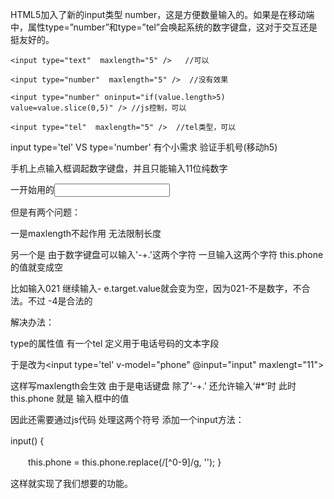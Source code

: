 HTML5加入了新的input类型 number，这是方便数量输入的。如果是在移动端中，属性type=”number”和type=”tel”会唤起系统的数字键盘，这对于交互还是挺友好的。

```
<input type="text"  maxlength="5" />   //可以

<input type="number"  maxlength="5" />  //没有效果

<input type="number" oninput="if(value.length>5) value=value.slice(0,5)" /> //js控制，可以

<input type="tel"  maxlength="5" />  //tel类型，可以
```

input type='tel' VS type='number'
有个小需求 验证手机号(移动h5)

手机上点输入框调起数字键盘，并且只能输入11位纯数字

一开始用的<input type='number' v-model="phone" maxlengt="11">

但是有两个问题：

一是maxlength不起作用 无法限制长度

另一个是 由于数字键盘可以输入'-+.'这两个字符 一旦输入这两个字符 this.phone 的值就变成空

比如输入021 继续输入- e.target.value就会变为空，因为021-不是数字，不合法。不过 -4是合法的

 

解决办法：

type的属性值 有一个tel 定义用于电话号码的文本字段

于是改为<input type='tel' v-model="phone" @input="input" maxlengt="11">

这样写maxlength会生效 由于是电话键盘 除了'-+.' 还允许输入‘#*’时  此时 this.phone 就是 输入框中的值 

因此还需要通过js代码 处理这两个符号 添加一个input方法：

input() {　　

　　this.phone = this.phone.replace(/[^0-9]/g, '');
}

这样就实现了我们想要的功能。